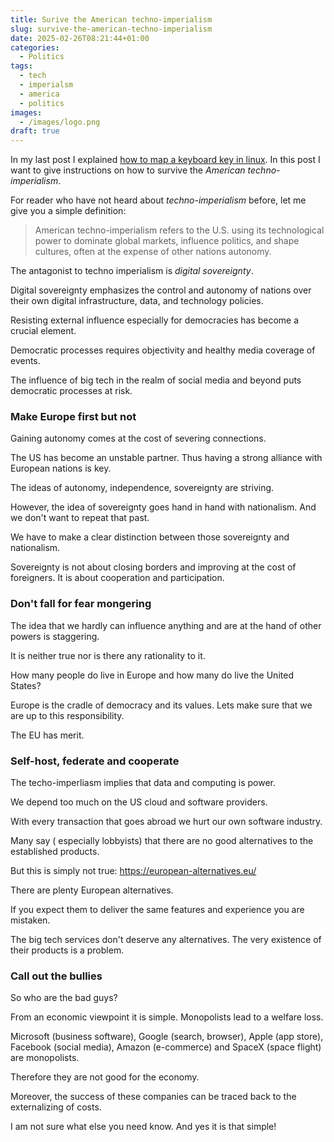 ```yaml
---
title: Surive the American techno-imperialism
slug: survive-the-american-techno-imperialism
date: 2025-02-26T08:21:44+01:00
categories:
  - Politics
tags:
  - tech
  - imperialsm
  - america
  - politics
images:
  - /images/logo.png
draft: true
---
```

In my last post I explained [how to map a keyboard key in linux](/2025/02/24/map-keyboard-key/). In this post I want to give instructions on how to survive the *American techno-imperialism*.

<!--more-->

For reader who have not heard about *techno-imperialism* before, let me give you a simple definition:

> American techno-imperialism refers to the U.S. using its technological power to dominate global markets, influence politics, and shape cultures, often at the expense of other nations autonomy.

The antagonist to techno imperialism is _digital sovereignty_. 

Digital sovereignty emphasizes the control and autonomy of nations over their own digital infrastructure, data, and technology policies.

Resisting external influence especially for democracies has become a crucial element. 

Democratic processes requires objectivity and healthy media coverage of events.

The influence of big tech in the realm of social media and beyond puts democratic processes at risk.

### Make Europe first but not

Gaining autonomy comes at the cost of severing connections.

The US has become an unstable partner. Thus having a strong alliance with European nations is key.

The ideas of autonomy, independence, sovereignty are striving.

However, the idea of sovereignty goes hand in hand with nationalism. And we don't want to repeat that past.

We have to make a clear distinction between those sovereignty and nationalism.

Sovereignty is not about closing borders and improving at the cost of foreigners. It is about cooperation and participation.

### Don't fall for fear mongering

The idea that we hardly can influence anything and are at the hand of other powers is staggering.

It is neither true nor is there any rationality to it.

How many people do live in Europe and how many do live the United States?

Europe is the cradle of democracy and its values. Lets make sure that we are up to this responsibility.

The EU has merit.

### Self-host, federate and cooperate

The techo-imperliasm implies that data and computing is power.

We depend too much on the US cloud and software providers.

With every transaction that goes abroad we hurt our own software industry.

Many say ( especially lobbyists) that there are no good alternatives to the established products.

But this is simply not true: <https://european-alternatives.eu/>

There are plenty European alternatives.

If you expect them to deliver the same features and experience you are mistaken.

The big tech services don't deserve any alternatives. The very existence of their products is a problem.

### Call out the bullies

So who are the bad guys?

From an economic viewpoint it is simple. Monopolists lead to a welfare loss.

Microsoft (business software), Google (search, browser), Apple (app store), Facebook (social media), Amazon (e-commerce) and SpaceX (space flight) are monopolists.

Therefore they are not good for the economy.

Moreover, the success of these companies can be traced back to the externalizing of costs. 

I am not sure what else you need know. And yes it is that simple!